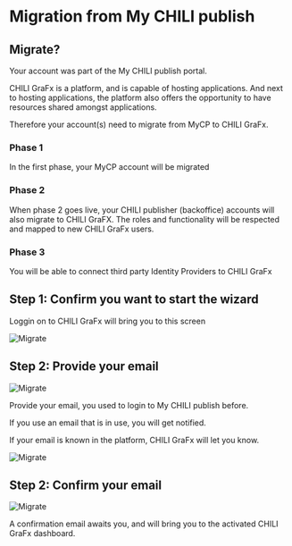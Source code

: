 # Migration from My CHILI publish

## Migrate?

Your account was part of the My CHILI publish portal. 

CHILI GraFx is a platform, and is capable of hosting applications. And next to hosting applications, the platform also offers the opportunity to have resources shared amongst applications.

Therefore your account(s) need to migrate from MyCP to CHILI GraFx.


    
### Phase 1

In the first phase, your MyCP account will be migrated

### Phase 2

When phase 2 goes live, your CHILI publisher (backoffice) accounts will also migrate to CHILI GraFX.
The roles and functionality will be respected and mapped to new CHILI GraFx users.

### Phase 3

You will be able to connect third party Identity Providers to CHILI GraFx

## Step 1: Confirm you want to start the wizard

Loggin on to CHILI GraFx will bring you to this screen

![Migrate](https://chilipublishdocs.imgix.net/CHILI_GraFx/migrate5.png?w=690)


## Step 2: Provide your email

![Migrate](https://chilipublishdocs.imgix.net/CHILI_GraFx/migrate2.png?w=690)

Provide your email, you used to login to My CHILI publish before.

If you use an email that is in use, you will get notified.

If your email is known in the platform, CHILI GraFx will let you know.

![Migrate](https://chilipublishdocs.imgix.net/CHILI_GraFx/migrate4.png?w=250)


## Step 2: Confirm your email

![Migrate](https://chilipublishdocs.imgix.net/CHILI_GraFx/migrate3.png?w=690)

A confirmation email awaits you, and will bring you to the activated CHILI GraFx dashboard.